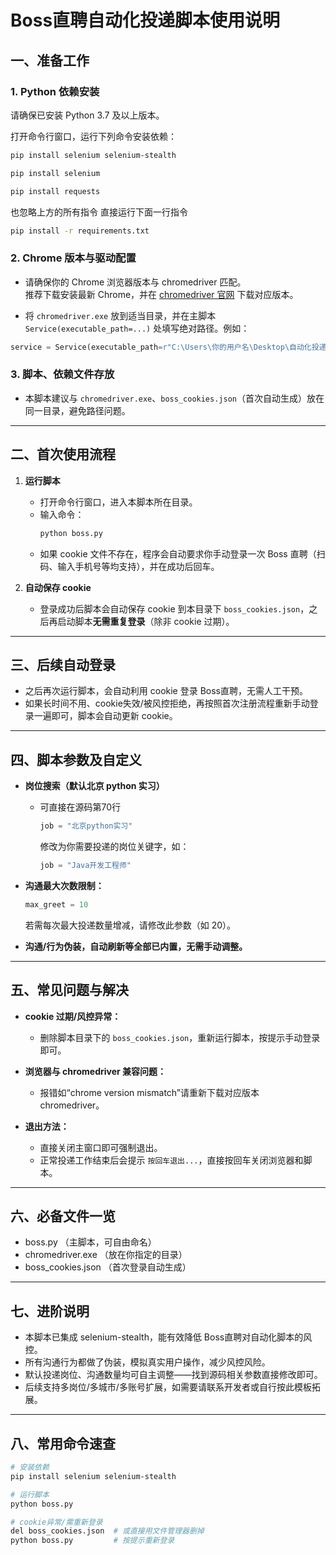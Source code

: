 # Boss直聘自动化投递脚本使用说明

## 一、准备工作

### 1. **Python 依赖安装**

请确保已安装 Python 3.7 及以上版本。

打开命令行窗口，运行下列命令安装依赖：

```bash
pip install selenium selenium-stealth
```

```bash
pip install selenium
```

```bash
pip install requests
```

也忽略上方的所有指令 直接运行下面一行指令
```bash
pip install -r requirements.txt
```

### 2. **Chrome 版本与驱动配置**

- 请确保你的 Chrome 浏览器版本与 chromedriver 匹配。  
  推荐下载安装最新 Chrome，并在 [chromedriver 官网](https://chromedriver.chromium.org/downloads) 下载对应版本。

- 将 `chromedriver.exe` 放到适当目录，并在主脚本 `Service(executable_path=...)` 处填写绝对路径。例如：

```python
service = Service(executable_path=r"C:\Users\你的用户名\Desktop\自动化投递简历\chromedriver.exe")
```

### 3. **脚本、依赖文件存放**

- 本脚本建议与 `chromedriver.exe`、`boss_cookies.json`（首次自动生成）放在同一目录，避免路径问题。

---

## 二、首次使用流程

1. **运行脚本**
    - 打开命令行窗口，进入本脚本所在目录。
    - 输入命令：
      ```bash
      python boss.py
      ```
    - 如果 cookie 文件不存在，程序会自动要求你手动登录一次 Boss 直聘（扫码、输入手机号等均支持），并在成功后回车。

2. **自动保存 cookie**
    - 登录成功后脚本会自动保存 cookie 到本目录下 `boss_cookies.json`，之后再启动脚本**无需重复登录**（除非 cookie 过期）。

---

## 三、后续自动登录

- 之后再次运行脚本，会自动利用 cookie 登录 Boss直聘，无需人工干预。
- 如果长时间不用、cookie失效/被风控拒绝，再按照首次注册流程重新手动登录一遍即可，脚本会自动更新 cookie。

---

## 四、脚本参数及自定义

- **岗位搜索（默认北京 python 实习）**
    - 可直接在源码第70行
      ```python
      job = "北京python实习"
      ```
      修改为你需要投递的岗位关键字，如：
      ```python
      job = "Java开发工程师"
      ```

- **沟通最大次数限制：**
    ```python
    max_greet = 10
    ```
    若需每次最大投递数量增减，请修改此参数（如 20）。

- **沟通/行为伪装，自动刷新等全部已内置，无需手动调整。**

---

## 五、常见问题与解决

- **cookie 过期/风控异常：**
    - 删除脚本目录下的 `boss_cookies.json`，重新运行脚本，按提示手动登录即可。

- **浏览器与 chromedriver 兼容问题：**
    - 报错如“chrome version mismatch”请重新下载对应版本 chromedriver。

- **退出方法：**
    - 直接关闭主窗口即可强制退出。
    - 正常投递工作结束后会提示 `按回车退出...`，直接按回车关闭浏览器和脚本。

---

## 六、必备文件一览

- boss.py   （主脚本，可自由命名）
- chromedriver.exe  （放在你指定的目录）
- boss_cookies.json （首次登录自动生成）

---

## 七、进阶说明

- 本脚本已集成 selenium-stealth，能有效降低 Boss直聘对自动化脚本的风控。
- 所有沟通行为都做了伪装，模拟真实用户操作，减少风控风险。
- 默认投递岗位、沟通数量均可自主调整——找到源码相关参数直接修改即可。
- 后续支持多岗位/多城市/多账号扩展，如需要请联系开发者或自行按此模板拓展。

---

## 八、常用命令速查

```bash
# 安装依赖
pip install selenium selenium-stealth

# 运行脚本
python boss.py

# cookie异常/需重新登录
del boss_cookies.json  # 或直接用文件管理器删掉
python boss.py         # 按提示重新登录
```




